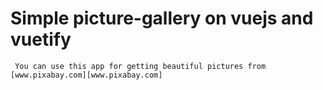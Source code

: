 # Simple picture-gallery on vuejs and vuetify

     You can use this app for getting beautiful pictures from [www.pixabay.com][www.pixabay.com]
